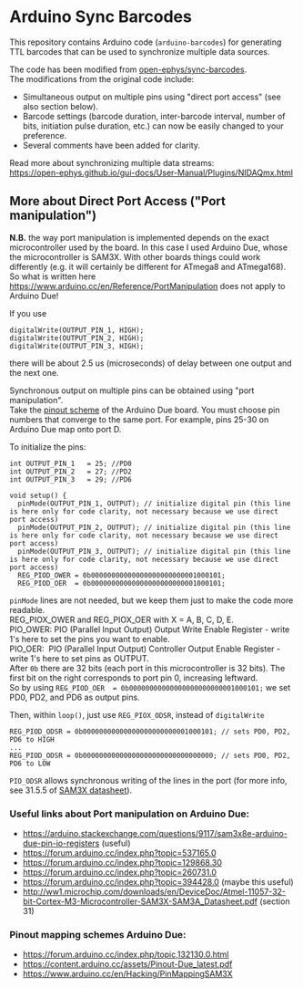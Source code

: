 # Arduino Sync Barcodes

This repository contains Arduino code (`arduino-barcodes`) for generating TTL barcodes that can be used to synchronize multiple data sources.


The code has been modified from [open-ephys/sync-barcodes](https://github.com/open-ephys/sync-barcodes).  
The modifications from the original code include:
- Simultaneous output on multiple pins using "direct port access" (see also section below).
- Barcode settings (barcode duration, inter-barcode interval, number of bits, initiation pulse duration, etc.) can now be easily changed to your preference.
- Several comments have been added for clarity.


Read more about synchronizing multiple data streams:  
<https://open-ephys.github.io/gui-docs/User-Manual/Plugins/NIDAQmx.html>



## More about Direct Port Access ("Port manipulation")

**N.B.** the way port manipulation is implemented depends on the exact microcontroller used by the board. In this case I used Arduino Due, whose the microcontroller is SAM3X. With other boards things could work differently (e.g. it will certainly be different for ATmega8 and ATmega168). So what is written here <https://www.arduino.cc/en/Reference/PortManipulation> does not apply to Arduino Due!


If you use 
```
digitalWrite(OUTPUT_PIN_1, HIGH);
digitalWrite(OUTPUT_PIN_2, HIGH);
digitalWrite(OUTPUT_PIN_3, HIGH);
```
there will be about 2.5 us (microseconds) of delay between one output and the next one.

Synchronous output on multiple pins can be obtained using "port manipulation".  
Take the [pinout scheme](http://www.robgray.com/temp/Due-pinout-WEB.png) of the Arduino Due board. You must choose pin numbers that converge to the same port. For example, pins 25-30 on Arduino Due map onto port D.




To initialize the pins:
```
int OUTPUT_PIN_1   = 25; //PD0
int OUTPUT_PIN_2   = 27; //PD2
int OUTPUT_PIN_3   = 29; //PD6
```
```
void setup() {
  pinMode(OUTPUT_PIN_1, OUTPUT); // initialize digital pin (this line is here only for code clarity, not necessary because we use direct port access)
  pinMode(OUTPUT_PIN_2, OUTPUT); // initialize digital pin (this line is here only for code clarity, not necessary because we use direct port access)
  pinMode(OUTPUT_PIN_3, OUTPUT); // initialize digital pin (this line is here only for code clarity, not necessary because we use direct port access)
  REG_PIOD_OWER = 0b00000000000000000000000001000101; 
  REG_PIOD_OER  = 0b00000000000000000000000001000101;
```

`pinMode` lines are not needed, but we keep them just to make the code more readable.  
REG_PIOX_OWER and REG_PIOX_OER with X = A, B, C, D, E.  
PIO_OWER: PIO (Parallel Input Output) Output Write Enable Register - write 1's here to set the pins you want to enable.  
PIO_OER:  PIO (Parallel Input Output) Controller Output Enable Register - write 1's here to set pins as OUTPUT.  
After `0b` there are 32 bits (each port in this microcontroller is 32 bits). The first bit on the right corresponds to port pin 0, increasing leftward.  
So by using `REG_PIOD_OER  = 0b00000000000000000000000001000101;` we set PD0, PD2, and PD6 as output pins.

Then, within `loop()`, just use `REG_PIOX_ODSR`, instead of `digitalWrite`
```
REG_PIOD_ODSR = 0b00000000000000000000000001000101; // sets PD0, PD2, PD6 to HIGH
...
REG_PIOD_ODSR = 0b00000000000000000000000000000000; // sets PD0, PD2, PD6 to LOW
```

`PIO_ODSR` allows synchronous writing of the lines in the port (for more info, see 31.5.5 of [SAM3X datasheet](http://ww1.microchip.com/downloads/en/DeviceDoc/Atmel-11057-32-bit-Cortex-M3-Microcontroller-SAM3X-SAM3A_Datasheet.pdf)).


### Useful links about Port manipulation on Arduino Due:

- <https://arduino.stackexchange.com/questions/9117/sam3x8e-arduino-due-pin-io-registers> (useful)
- <https://forum.arduino.cc/index.php?topic=537165.0>
- <https://forum.arduino.cc/index.php?topic=129868.30>
- <https://forum.arduino.cc/index.php?topic=260731.0>
- <https://forum.arduino.cc/index.php?topic=394428.0>  (maybe this useful)
- <http://ww1.microchip.com/downloads/en/DeviceDoc/Atmel-11057-32-bit-Cortex-M3-Microcontroller-SAM3X-SAM3A_Datasheet.pdf> (section 31)


### Pinout mapping schemes Arduino Due:

- <https://forum.arduino.cc/index.php/topic,132130.0.html>
- <https://content.arduino.cc/assets/Pinout-Due_latest.pdf>
- <https://www.arduino.cc/en/Hacking/PinMappingSAM3X>
